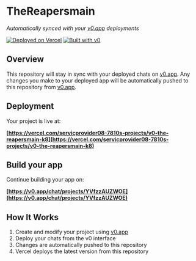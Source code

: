 # TheReapersmain

*Automatically synced with your [v0.app](https://v0.app) deployments*

[![Deployed on Vercel](https://img.shields.io/badge/Deployed%20on-Vercel-black?style=for-the-badge&logo=vercel)](https://vercel.com/servicprovider08-7810s-projects/v0-the-reapersmain-k8)
[![Built with v0](https://img.shields.io/badge/Built%20with-v0.app-black?style=for-the-badge)](https://v0.app/chat/projects/YVfzzAUZWOE)

## Overview

This repository will stay in sync with your deployed chats on [v0.app](https://v0.app).
Any changes you make to your deployed app will be automatically pushed to this repository from [v0.app](https://v0.app).

## Deployment

Your project is live at:

**[https://vercel.com/servicprovider08-7810s-projects/v0-the-reapersmain-k8](https://vercel.com/servicprovider08-7810s-projects/v0-the-reapersmain-k8)**

## Build your app

Continue building your app on:

**[https://v0.app/chat/projects/YVfzzAUZWOE](https://v0.app/chat/projects/YVfzzAUZWOE)**

## How It Works

1. Create and modify your project using [v0.app](https://v0.app)
2. Deploy your chats from the v0 interface
3. Changes are automatically pushed to this repository
4. Vercel deploys the latest version from this repository